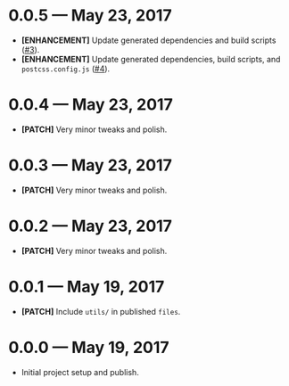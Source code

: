 # 0.0.5 &mdash; May 23, 2017

- **[ENHANCEMENT]** Update generated dependencies and build scripts ([#3](https://github.com/savvy-css/generator-savvy-css/pull/3)).
- **[ENHANCEMENT]** Update generated dependencies, build scripts, and `postcss.config.js` ([#4](https://github.com/savvy-css/generator-savvy-css/pull/4)).


# 0.0.4 &mdash; May 23, 2017

- **[PATCH]** Very minor tweaks and polish.


# 0.0.3 &mdash; May 23, 2017

- **[PATCH]** Very minor tweaks and polish.


# 0.0.2 &mdash; May 23, 2017

- **[PATCH]** Very minor tweaks and polish.


# 0.0.1 &mdash; May 19, 2017

- **[PATCH]** Include `utils/` in published `files`.


# 0.0.0 &mdash; May 19, 2017

- Initial project setup and publish.
